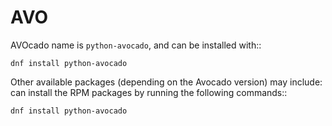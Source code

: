 # AVO
AVOcado
name is ``python-avocado``, and can be installed with::

    dnf install python-avocado

Other available packages (depending on the Avocado version) may include:
can install the RPM packages by running the following commands::

    dnf install python-avocado
